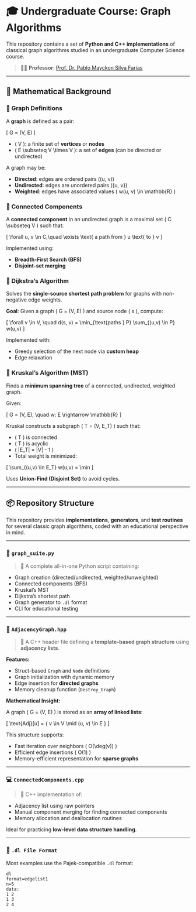 # 🎓 Undergraduate Course: Graph Algorithms

This repository contains a set of **Python and C++ implementations** of classical graph algorithms studied in an undergraduate Computer Science course.

> 👨‍🏫 **Professor**: [Prof. Dr. Pablo Mayckon Silva Farias]( http://lattes.cnpq.br/7678130748412873)

---

## 📘 Mathematical Background

### 📐 Graph Definitions

A **graph** is defined as a pair:

\[
G = (V, E)
\]

- \( V \): a finite set of **vertices** or **nodes**
- \( E \subseteq V \times V \): a set of **edges** (can be directed or undirected)

A graph may be:
- **Directed**: edges are ordered pairs \((u, v)\)
- **Undirected**: edges are unordered pairs \(\{u, v\}\)
- **Weighted**: edges have associated values \( w(u, v) \in \mathbb{R} \)

### 🧩 Connected Components

A **connected component** in an undirected graph is a maximal set \( C \subseteq V \) such that:

\[
\forall u, v \in C,\quad \exists \text{ a path from } u \text{ to } v
\]

Implemented using:
- **Breadth-First Search (BFS)**
- **Disjoint-set merging**

### 🧮 Dijkstra’s Algorithm

Solves the **single-source shortest path problem** for graphs with non-negative edge weights.

**Goal**: Given a graph \( G = (V, E) \) and source node \( s \), compute:

\[
\forall v \in V, \quad d(s, v) = \min_{\text{paths } P} \sum_{(u,v) \in P} w(u,v)
\]

Implemented with:
- Greedy selection of the next node via **custom heap**
- Edge relaxation

### 🌲 Kruskal’s Algorithm (MST)

Finds a **minimum spanning tree** of a connected, undirected, weighted graph.

Given:

\[
G = (V, E), \quad w: E \rightarrow \mathbb{R}
\]

Kruskal constructs a subgraph \( T = (V, E_T) \) such that:
- \( T \) is connected
- \( T \) is acyclic
- \( |E_T| = |V| - 1 \)
- Total weight is minimized:

\[
\sum_{(u,v) \in E_T} w(u,v) = \min
\]

Uses **Union-Find (Disjoint Set)** to avoid cycles.

---

## 📦 Repository Structure

This repository provides **implementations**, **generators**, and **test routines** for several classic graph algorithms, coded with an educational perspective in mind.

---

### 🔧 `graph_suite.py`

> 🐍 A complete all-in-one Python script containing:

- Graph creation (directed/undirected, weighted/unweighted)
- Connected components (BFS)
- Kruskal’s MST
- Dijkstra’s shortest path
- Graph generator to `.dl` format
- CLI for educational testing

---

### 🧱 `AdjacencyGraph.hpp`

> 🧩 A C++ header file defining a **template-based graph structure** using **adjacency lists**.

**Features:**
- Struct-based `Graph` and `Node` definitions
- Graph initialization with dynamic memory
- Edge insertion for **directed graphs**
- Memory cleanup function (`Destroy_Graph`)

**Mathematical Insight:**

A graph \( G = (V, E) \) is stored as an **array of linked lists**:

\[
\text{Adj}[u] = \{ v \in V \mid (u, v) \in E \}
\]

This structure supports:
- Fast iteration over neighbors \( O(\deg(v)) \)
- Efficient edge insertions \( O(1) \)
- Memory-efficient representation for **sparse graphs**

---

### 💻 `ConnectedComponents.cpp`

> 🧱 C++ implementation of:
- Adjacency list using raw pointers
- Manual component merging for finding connected components
- Memory allocation and deallocation routines

Ideal for practicing **low-level data structure handling**.

---

### 📂 `.dl File Format`

Most examples use the Pajek-compatible `.dl` format:

```text
dl
format=edgelist1
n=5
data:
1 2
1 3
2 4
